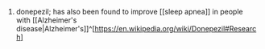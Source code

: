 1. donepezil; has also been found to improve [[sleep apnea]] in people with [[Alzheimer's disease|Alzheimer's]]^[https://en.wikipedia.org/wiki/Donepezil#Research]